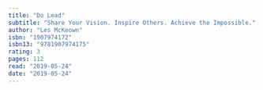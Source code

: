 ```yaml
---
title: "Do Lead"
subtitle: "Share Your Vision. Inspire Others. Achieve the Impossible."
author: "Les McKeown"
isbn: "1907974172"
isbn13: "9781907974175"
rating: 3
pages: 112
read: "2019-05-24"
date: "2019-05-24"
---
```


